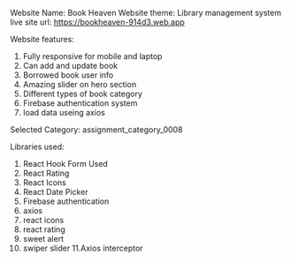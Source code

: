 Website Name: Book Heaven
Website theme: Library management system
live site url: https://bookheaven-914d3.web.app

Website features:

1. Fully responsive for mobile and laptop
2. Can add and update book
3. Borrowed book user info
4. Amazing slider on hero section
5. Different types of book category
6. Firebase authentication system
7. load data useing axios

Selected Category: assignment_category_0008

Libraries used:

1. React Hook Form Used
2. React Rating
3. React Icons
4. React Date Picker
5. Firebase authentication
6. axios
7. react icons
8. react rating
9. sweet alert
10. swiper slider
11.Axios interceptor
